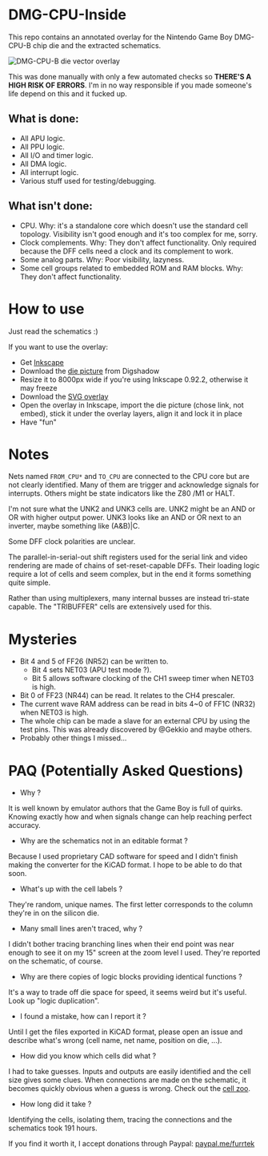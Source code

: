 # DMG-CPU-Inside

This repo contains an annotated overlay for the Nintendo Game Boy DMG-CPU-B chip die and the extracted schematics.

![DMG-CPU-B die vector overlay](preview.png)

This was done manually with only a few automated checks so **THERE'S A HIGH RISK OF ERRORS**. I'm in no way responsible if you made someone's life depend on this and it fucked up.

## What is done:
* All APU logic.
* All PPU logic.
* All I/O and timer logic.
* All DMA logic.
* All interrupt logic.
* Various stuff used for testing/debugging.

## What isn't done:
* CPU. Why: it's a standalone core which doesn't use the standard cell topology. Visibility isn't good enough and it's too complex for me, sorry.
* Clock complements. Why: They don't affect functionality. Only required because the DFF cells need a clock and its complement to work.
* Some analog parts. Why: Poor visibility, lazyness.
* Some cell groups related to embedded ROM and RAM blocks. Why: They don't affect functionality.

# How to use

Just read the schematics :)

If you want to use the overlay:
* Get [Inkscape](https://inkscape.org/)
* Download the [die picture](http://siliconpr0n.org/map/nintendo/dmg-cpu-b/) from Digshadow
* Resize it to 8000px wide if you're using Inkscape 0.92.2, otherwise it may freeze
* Download the [SVG overlay](Overlay/dmg-cpu-b_overlay.zip)
* Open the overlay in Inkscape, import the die picture (chose link, not embed), stick it under the overlay layers, align it and lock it in place
* Have "fun"

# Notes

Nets named `FROM_CPU*` and `TO_CPU` are connected to the CPU core but are not clearly identified. Many of them are trigger and acknowledge signals for interrupts. Others might be state indicators like the Z80 /M1 or HALT.

I'm not sure what the UNK2 and UNK3 cells are. UNK2 might be an AND or OR with higher output power. UNK3 looks like an AND or OR next to an inverter, maybe something like (A&B)|C.

Some DFF clock polarities are unclear.

The parallel-in-serial-out shift registers used for the serial link and video rendering are made of chains of set-reset-capable DFFs.
Their loading logic require a lot of cells and seem complex, but in the end it forms something quite simple.

Rather than using multiplexers, many internal busses are instead tri-state capable. The "TRIBUFFER" cells are extensively used for this.


# Mysteries

* Bit 4 and 5 of FF26 (NR52) can be written to.
  * Bit 4 sets NET03 (APU test mode ?).
  * Bit 5 allows software clocking of the CH1 sweep timer when NET03 is high.
* Bit 0 of FF23 (NR44) can be read. It relates to the CH4 prescaler.
* The current wave RAM address can be read in bits 4~0 of FF1C (NR32) when NET03 is high.
* The whole chip can be made a slave for an external CPU by using the test pins. This was already discovered by @Gekkio and maybe others.
* Probably other things I missed...

# PAQ (Potentially Asked Questions)

* Why ?

It is well known by emulator authors that the Game Boy is full of quirks. Knowing exactly how and when signals change can help reaching perfect accuracy.

* Why are the schematics not in an editable format ?

Because I used proprietary CAD software for speed and I didn't finish making the converter for the KiCAD format.
I hope to be able to do that soon.

* What's up with the cell labels ?

They're random, unique names. The first letter corresponds to the column they're in on the silicon die.

* Many small lines aren't traced, why ?

I didn't bother tracing branching lines when their end point was near enough to see it on my 15" screen at the zoom level I used. They're reported on the schematic, of course.

* Why are there copies of logic blocks providing identical functions ?

It's a way to trade off die space for speed, it seems weird but it's useful. Look up "logic duplication".

* I found a mistake, how can I report it ?

Until I get the files exported in KiCAD format, please open an issue and describe what's wrong (cell name, net name, position on die, ...).

* How did you know which cells did what ?

I had to take guesses. Inputs and outputs are easily identified and the cell size gives some clues. When connections are made on the schematic, it becomes quickly obvious when a guess is wrong.
Check out the [cell zoo](Cells/cell_zoo.jpg).

* How long did it take ?

Identifying the cells, isolating them, tracing the connections and the schematics took 191 hours.

If you find it worth it, I accept donations through Paypal: [paypal.me/furrtek](https://www.paypal.me/furrtek)
